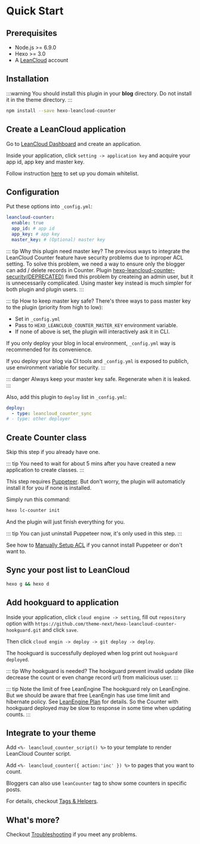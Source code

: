 # Quick Start

## Prerequisites

- Node.js >= 6.9.0
- Hexo >= 3.0
- A [LeanCloud](https://leancloud.cn) account

## Installation

:::warning
You should install this plugin in your **blog** directory. Do not install it in the theme directory.
:::

```sh
npm install --save hexo-leancloud-counter
```

## Create a LeanCloud application

Go to [LeanCloud Dashboard](https://leancloud.cn/dashboard/) and create an application.

Inside your application, click `setting -> application key` and acquire your app id, app key and master key.

Follow instruction [here](https://leancloud.cn/docs/data_security.html#hash532104796) to set up you domain whitelist.

## Configuration

Put these options into `_config.yml`:

```yaml
leancloud-counter:
  enable: true
  app_id: # app id
  app_key: # app key
  master_key: # (Optional) master key
```

::: tip Why this plugin need master key?
The previous ways to integrate the LeanCloud Counter feature have security problems due to inproper ACL setting.
To solve this problem, we need a way to ensure only the blogger can add / delete records in Counter.
Plugin [hexo-leancloud-counter-security(DEPRECATED)](https://github.com/theme-next/hexo-leancloud-counter-security) fixed this problem by createing an admin user, but it is unnecessarily complicated. Using master key instead is much simpler for both plugin and plugin users.
:::

::: tip How to keep master key safe?
There's three ways to pass master key to the plugin (priority from high to low):
- Set in `_config.yml`
- Pass to `HEXO_LEANCLOUD_COUNTER_MASTER_KEY` environment variable.
- If none of above is set, the plugin will interactively ask it in CLI.

If you only deploy your blog in local environment, `_config.yml` way is recommended for its convenience.

If you deploy your blog via CI tools and `_config.yml` is exposed to publich, use environment variable for security.
:::

::: danger
Always keep your master key safe. Regenerate when it is leaked.
:::

Also, add this plugin to `deploy` list in `_config.yml`:

```yaml
deploy:
  - type: leancloud_counter_sync
# - type: other deployer
```

## Create Counter class

Skip this step if you already have one.

::: tip
You need to wait for about 5 mins after you have created a new application to create classes.
:::

This step requires [Puppeteer](https://pptr.dev/). But don't worry, the plugin will automaticly install it for you if none is installed.

Simply run this command:

```sh
hexo lc-counter init
```

And the plugin will just finish everything for you.

::: tip
You can just uninstall Puppeteer now, it's only used in this step.
:::

See how to [Manually Setup ACL](./manuallysetup) if you cannot install Puppeteer or don't want to.

## Sync your post list to LeanCloud

```sh
hexo g && hexo d
```

## Add hookguard to application

Inside your application, click `cloud engine -> setting`, fill out `repository` option with `https://github.com/theme-next/hexo-leancloud-counter-hookguard.git` and click `save`.

Then click `cloud engin -> deploy -> git deploy -> deploy`.

The hookguard is successfully deployed when log print out `hookguard deployed`.

::: tip Why hookguard is needed?
The hookguard prevent invalid update (like decrease the count or even change record url) from malicious user.
:::

::: tip Note the limit of free LeanEngine
The hookguard rely on LeanEngine. But we should be aware that free LeanEngin has use time limit and hibernate policy. See [LeanEngine Plan](https://leancloud.cn/docs/leanengine_plan.html#hash643734278) for details. So the Counter with hookguard deployed may be slow to response in some time when updating counts.
:::

## Integrate to your theme

Add `<%- leancloud_counter_script() %>` to your template to render LeanCloud Counter script.

Add `<%- leancloud_counter({ action:'inc' }) %>` to pages that you want to count.

Bloggers can also use `leanCounter` tag to show some counters in specific posts.

For details, checkout [Tags & Helpers](./tagsandhelpers).

## What's more?

Checkout [Troubleshooting](./troubleshooting) if you meet any problems.